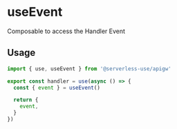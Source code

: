 # useEvent
Composable to access the Handler Event

## Usage

```ts
import { use, useEvent } from '@serverless-use/apigw'

export const handler = use(async () => {
  const { event } = useEvent()

  return {
    event,
  }
})
```